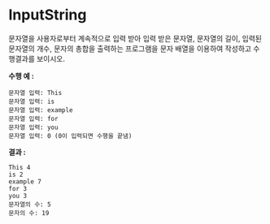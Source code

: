 # InputString

문자열을 사용자로부터 계속적으로 입력 받아 입력 받은 문자열, 문자열의 길이, 입력된 문자열의 개수, 문자의 총합을 출력하는 프로그램을 문자 배열을 이용하여 작성하고 수행결과를 보이시오.

**수행 예 :**

```
문자열 입력: This
문자열 입력: is
문자열 입력: example
문자열 입력: for
문자열 입력: you
문자열 입력: 0 (0이 입력되면 수행을 끝냄)
```

**결과 :**

```
This 4
is 2
example 7
for 3
you 3
문자열의 수: 5
문자의 수: 19
```
